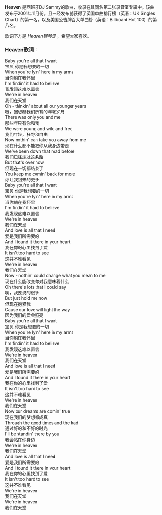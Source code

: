 

**Heaven** 是西班牙DJ
Sammy的歌曲，收录在其同名第二张录音室专辑中。该曲发布于2001年11月份。且一经发布就获得了英国单曲排行榜（英语：UK Singles
Chart）的第一名，以及美国公告牌百大单曲榜（英语：Billboard Hot 100）的第八名。

  
歌词下方是 _Heaven钢琴谱_ ，希望大家喜欢。

### Heaven歌词：

Baby you're all that I want  
宝贝 你是我想要的一切  
When you're lyin' here in my arms  
当你躺在我怀里  
I'm findin' it hard to believe  
我发现这难以置信  
We're in heaven  
我们在天堂  
Oh - thinkin' about all our younger years  
哦，回想起我们所有的年轻岁月  
There was only you and me  
那些年只有你和我  
We were young and wild and free  
我们年轻，狂野和自由  
Now nothin' can take you away from me  
现在什么都不能把你从我身边带走  
We've been down that road before  
我们已经走过这条路  
But that's over now  
但现在一切都结束了  
You keep me comin' back for more  
你让我回来的更多  
Baby you're all that I want  
宝贝 你是我想要的一切  
When you're lyin' here in my arms  
当你躺在我怀里  
I'm findin' it hard to believe  
我发现这难以置信  
We're in heaven  
我们在天堂  
And love is all that I need  
爱是我们所需要的  
And I found it there in your heart  
我在你的心里找到了爱  
It isn't too hard to see  
这并不难看见  
We're in heaven  
我们在天堂  
Now - nothin' could change what you mean to me  
现在什么能改变你对我意味着什么  
Oh there's lots that I could say  
噢，我要说的很多  
But just hold me now  
但现在抱紧我  
Cause our love will light the way  
因为我们的爱会照亮  
Baby you're all that I want  
宝贝 你是我想要的一切  
When you're lyin' here in my arms  
当你躺在我怀里  
I'm findin' it hard to believe  
我发现这难以置信  
We're in heaven  
我们在天堂  
And love is all that I need  
爱是我们所需要的  
And I found it there in your heart  
我在你的心里找到了爱  
It isn't too hard to see  
这并不难看见  
We're in heaven  
我们在天堂  
Now our dreams are comin' true  
现在我们的梦想都成真  
Through the good times and the bad  
通过好的和不好的时光  
I'll be standin' there by you  
我会站在你身边  
We're in heaven  
我们在天堂  
And love is all that I need  
爱是我们所需要的  
And I found it there in your heart  
我在你的心里找到了爱  
It isn't too hard to see  
这并不难看见  
We're in heaven  
我们在天堂  
We're in heaven  
我们在天堂

